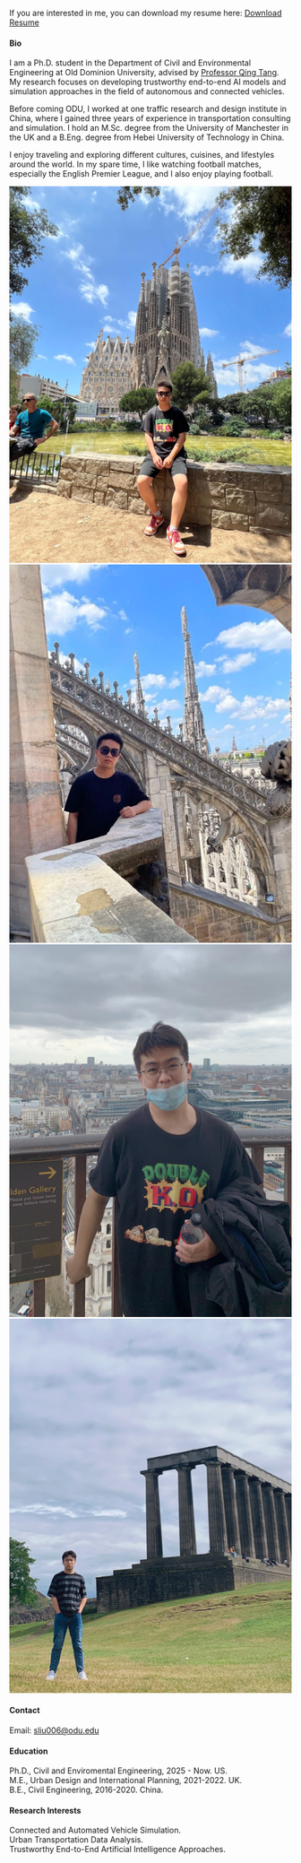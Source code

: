 

If you are interested in me, you can download my resume here: <a href="static/assets/CV_SIJIE%20LIU.pdf" download>Download Resume</a>



#### Bio

I am a Ph.D. student in the Department of Civil and Environmental Engineering at Old Dominion University, advised by [Professor Qing Tang](https://sites.google.com/view/qingtang).  
My research focuses on developing trustworthy end-to-end AI models and simulation approaches in the field of autonomous and connected vehicles. 
 
Before coming ODU, I worked at one traffic research and design institute in China, where I gained three years of experience in transportation consulting and simulation. I hold an M.Sc. degree from the University of Manchester in the UK and a B.Eng. degree from Hebei University of Technology in China.

I enjoy traveling and exploring different cultures, cuisines, and lifestyles around the world. In my spare time, I like watching football matches, especially the English Premier League, and I also enjoy playing football.
<p class="patent-desc">
<p class="patent-desc">

<p class="patent-desc"></p>

<!-- START: photo grid -->
<div class="bio-photo-grid">
  <img src="/static/assets/img/0b3a64e0d77b5d2c88a411b40209e112.png" alt="Figure 1">
  <img src="/static/assets/img/f07c9a637d63314fe884ddd17a0d8967.png" alt="Figure 2">
  <img src="/static/assets/img/9b780fc608540158785d667c553944f2.png" alt="Figure 3">
  <img src="/static/assets/img/13e6aeb5e05071083ca54bb0ee7a5c1e.png" alt="Figure 4">
</div>
<!-- END: photo grid -->

<p class="patent-desc"></p>





#### Contact

Email: sliu006@odu.edu
<p class="patent-desc">

#### Education
Ph.D., Civil and Enviromental Engineering, 2025 - Now. US.\
M.E., Urban Design and International Planning, 2021-2022. UK.\
B.E., Civil Engineering,  2016-2020. China.
<p class="patent-desc">



#### Research Interests
Connected and Automated Vehicle Simulation.\
Urban Transportation Data Analysis.\
Trustworthy End-to-End Artificial Intelligence Approaches.
<p class="patent-desc">

